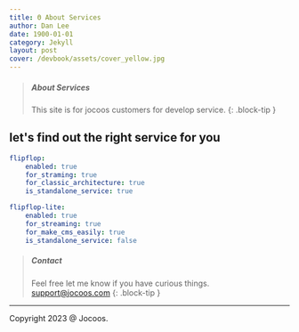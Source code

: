 ```yaml
---
title: Θ About Services
author: Dan Lee
date: 1900-01-01
category: Jekyll
layout: post
cover: /devbook/assets/cover_yellow.jpg
---
```



> ##### About Services
>
> This site is for jocoos customers for develop service.
{: .block-tip }

## let's find out the right service for you

```yaml
flipflop:
    enabled: true
    for_straming: true
    for_classic_architecture: true
    is_standalone_service: true
```

```yaml
flipflop-lite:
    enabled: true
    for_streaming: true
    for_make_cms_easily: true
    is_standalone_service: false
```


> ##### Contact
>
> Feel free let me know if you have curious things. support@jocoos.com
{: .block-tip }

-------------
Copyright 2023 @ Jocoos.